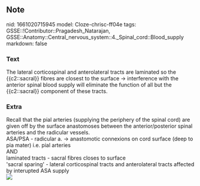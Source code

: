 ## Note
nid: 1661020715945
model: Cloze-chrisc-ff04e
tags: GSSE::!Contributor::Pragadesh_Natarajan, GSSE::Anatomy::Central_nervous_system::4._Spinal_cord::Blood_supply
markdown: false

### Text
The lateral corticospinal and anterolateral tracts are laminated so the {{c2::sacral}} fibres are closest to the surface → interference with the anterior spinal blood supply will eliminate the function of all but the {{c2::sacral}} component of these tracts.

### Extra
<div>
  Recall that the pial arteries (supplying the periphery of the
  spinal cord) are given off by the surface anastomoses between the
  anterior/posterior spinal arteries and the radicular vessels.
</div>ASA/PSA - radicular a. → anastomotic connexions on cord
surface (deep to pia mater) i.e. pial arteries
<div>
  AND
</div>
<div>
  laminated tracts - sacral fibres closes to surface
</div>
<div>
  'sacral sparing' - lateral corticospinal tracts and anterolateral
  tracts affected by interupted ASA supply
</div>
<div><img src=
"paste-acc08973aae79f8a9fbea00ffc5fd3f7810237d3.jpg"></div>
